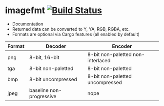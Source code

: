 # imagefmt  [![Build Status](https://travis-ci.org/lgvz/imagefmt.svg)](https://travis-ci.org/lgvz/imagefmt)

* [Documentation](http://lgvz.github.io/imagefmt/imagefmt/)
* Returned data can be converted to Y, YA, RGB, RGBA, etc.
* Formats are optional via Cargo features (all enabled by default)

| Format | Decoder                  | Encoder                           |
| ---    | ---                      | ---                               |
| png    | 8-bit, 16-bit            | 8-bit non-paletted non-interlaced |
| tga    | 8-bit non-paletted       | 8-bit non-paletted                |
| bmp    | 8-bit uncompressed       | 8-bit non-paletted uncompressed   |
| jpeg   | baseline non-progressive | nope                              |
